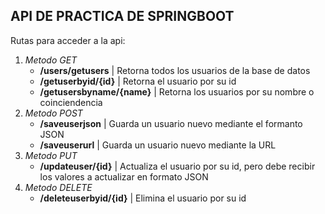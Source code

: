 ## API DE PRACTICA DE SPRINGBOOT

Rutas para acceder a la api:

1. *Metodo GET*
    - **/users/getusers** | Retorna todos los usuarios de la base de datos
    - **/getuserbyid/{id}** | Retorna el usuario por su id
    - **/getusersbyname/{name}** | Retorna los usuarios por su nombre o coinciendencia
2. *Metodo POST*
    - **/saveuserjson** | Guarda un usuario nuevo mediante el formanto JSON
    - **/saveuserurl** | Guarda un usuario nuevo mediante la URL
3. *Metodo PUT*
    - **/updateuser/{id}** | Actualiza el usuario por su id, pero debe recibir los valores a actualizar en formato JSON
4. *Metodo DELETE*
    - **/deleteuserbyid/{id}** | Elimina el usuario por su id

